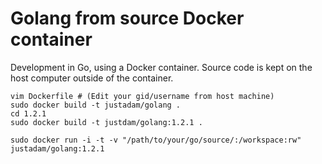 Golang from source Docker container
===================================

Development in Go, using a Docker container.  Source code is kept on the host computer outside of the container.

```
vim Dockerfile # (Edit your gid/username from host machine)
sudo docker build -t justadam/golang .
cd 1.2.1
sudo docker build -t justdam/golang:1.2.1 .
```

```
sudo docker run -i -t -v "/path/to/your/go/source/:/workspace:rw" justadam/golang:1.2.1
```
